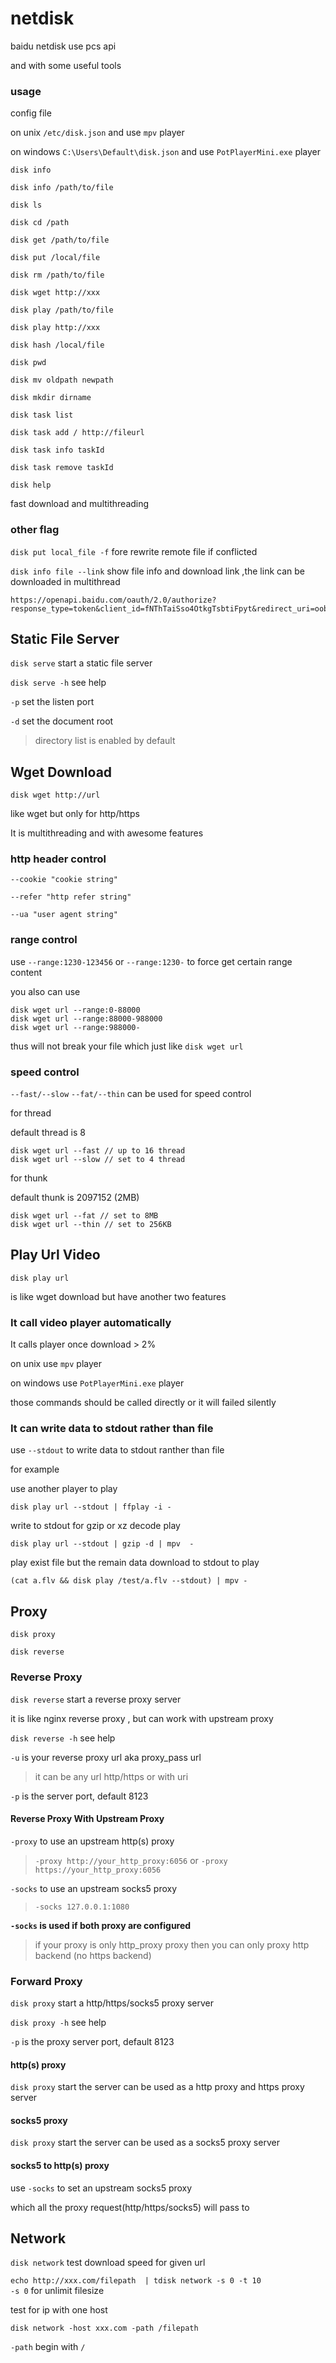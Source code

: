 # netdisk


baidu netdisk use pcs api

and with some useful tools

### usage


config file

on unix  `/etc/disk.json` and use `mpv` player

on windows  `C:\Users\Default\disk.json`  and use `PotPlayerMini.exe` player


```
disk info

disk info /path/to/file

disk ls

disk cd /path

disk get /path/to/file

disk put /local/file

disk rm /path/to/file

disk wget http://xxx

disk play /path/to/file

disk play http://xxx

disk hash /local/file

disk pwd

disk mv oldpath newpath

disk mkdir dirname

disk task list

disk task add / http://fileurl

disk task info taskId

disk task remove taskId

disk help
```

fast download and multithreading


### other flag

`disk put local_file -f`  fore rewrite remote file if conflicted

`disk info file --link` show file info and download link ,the link can be downloaded in multithread


```
https://openapi.baidu.com/oauth/2.0/authorize?response_type=token&client_id=fNThTaiSso4OtkgTsbtiFpyt&redirect_uri=oob&scope=netdisk
```


## Static File Server

`disk serve` start a static file server 

`disk serve -h` see help

`-p` set the listen port

`-d` set the document root

> directory list is enabled by default

## Wget Download

`disk wget http://url`

like wget but only for http/https 

It is multithreading and with awesome features

### http header control

`--cookie "cookie string"`

`--refer "http refer string"`

`--ua "user agent string"`

### range control

use `--range:1230-123456` or `--range:1230-` to force get certain range content

you also can use
```
disk wget url --range:0-88000
disk wget url --range:88000-988000
disk wget url --range:988000-
```
thus will not break your file which just like `disk wget url`

### speed control

`--fast/--slow` `--fat/--thin` can be used for speed control

for thread 

default thread is 8
```
disk wget url --fast // up to 16 thread
disk wget url --slow // set to 4 thread
```

for thunk

default thunk is 2097152 (2MB)
```
disk wget url --fat // set to 8MB
disk wget url --thin // set to 256KB
```

## Play Url Video

`disk play url`

is like wget download but have another two features

### It call video player automatically

It calls player once download > 2%

on unix use `mpv` player

on windows use `PotPlayerMini.exe` player

those commands should be called directly or 
it will failed silently

### It can write data to stdout rather than file

use `--stdout` to write data to stdout ranther than file

for example 

use another player to play

`disk play url --stdout | ffplay -i -`

write to stdout for gzip or xz decode play 

`disk play url --stdout | gzip -d | mpv  -`

play exist file but the remain data download to stdout to play

`(cat a.flv && disk play /test/a.flv --stdout) | mpv -`


## Proxy 

`disk proxy` 

`disk reverse`

### Reverse Proxy

`disk reverse` start a reverse proxy server

it is like nginx reverse proxy , but can work with upstream proxy

`disk reverse -h` see help

`-u` is your reverse proxy url aka proxy_pass url

> it can be any url http/https or with uri

`-p` is the server port, default 8123

#### Reverse Proxy With Upstream Proxy

`-proxy` to use an upstream http(s) proxy

> `-proxy http://your_http_proxy:6056` or `-proxy https://your_http_proxy:6056` 

`-socks` to use an upstream socks5 proxy

> `-socks 127.0.0.1:1080`

**`-socks` is used if both proxy are configured**

> if your proxy is only http_proxy proxy then you can only proxy http backend (no https backend) 



### Forward Proxy

`disk proxy` start a http/https/socks5 proxy server 

`disk proxy -h` see help

`-p` is the proxy server port, default 8123

#### http(s) proxy

`disk proxy` start the server can be used as a http proxy and https proxy server

#### socks5 proxy

`disk proxy` start the server can be used as a socks5 proxy server

#### socks5 to http(s) proxy

use `-socks` to set an upstream socks5 proxy

which all the proxy request(http/https/socks5) will pass to 

## Network


`disk network` test download speed for given url 

`echo http://xxx.com/filepath  | tdisk network -s 0 -t 10`  
`-s 0` for unlimit filesize

test for ip with one host 

`disk network -host xxx.com -path /filepath`

`-path` begin with `/`

